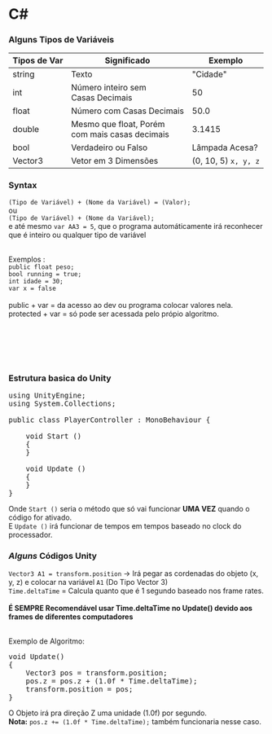 # C#

### Alguns Tipos de Variáveis

Tipos de Var | Significado | Exemplo
------------ | ----------- | --------
string | Texto | "Cidade"
int | Número inteiro sem<br> Casas Decimais | 50
float | Número com Casas Decimais | 50.0
double | Mesmo que float, Porém <br>com mais casas decimais | 3.1415
bool | Verdadeiro ou Falso | Lâmpada Acesa?
Vector3 | Vetor em 3 Dimensões | (0, 10, 5) `x, y, z`

### Syntax

`(Tipo de Variável) + (Nome da Variável) = (Valor);`<br>
ou<br>
`(Tipo de Variável) + (Nome da Variável);`<br>
e até mesmo `var AA3 = 5`, que o programa automáticamente irá reconhecer que é inteiro ou qualquer tipo de variável<br><br>

Exemplos :<br>`public float peso;` <br>`bool running = true;`<br> `int idade = 30;`<br>`var x = false`<br><br>
public + var = da acesso ao dev ou programa colocar valores nela.<br>
protected + var = só pode ser acessada pelo própio algoritmo.
<br>
<br>
<br>
<br>
<br>
<br>

### Estrutura basica do Unity
<pre>
using UnityEngine;
using System.Collections;

public class PlayerController : MonoBehaviour {

    void Start ()
    {
    }

    void Update ()
    {
    }
}
</pre>

Onde `Start ()` seria o método que só vai funcionar **UMA VEZ** quando o código for ativado.<br>
E `Update ()` irá funcionar de tempos em tempos baseado no clock do processador.


### _Alguns_ Códigos Unity

`Vector3 A1 = transform.position` -> Irá pegar as cordenadas do objeto (x, y, z) e colocar na variável `A1` (Do Tipo Vector 3)<br>
`Time.deltaTime` = Calcula quanto que é 1 segundo baseado nos frame rates.<br><br>
**É SEMPRE Recomendável usar Time.deltaTime no Update() devido aos frames de diferentes computadores**<br><br>

Exemplo de Algoritmo:
<pre>
void Update()
{
    Vector3 pos = transform.position;
    pos.z = pos.z + (1.0f * Time.deltaTime);
    transform.position = pos;      
}
</pre>
O Objeto irá pra direção Z uma unidade (1.0f) por segundo.<br>
**Nota:** `pos.z += (1.0f * Time.deltaTime);` também funcionaria nesse caso.

